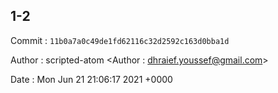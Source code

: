 ## 1-2 

 Commit : `11b0a7a0c49de1fd62116c32d2592c163d0bba1d`

 Author : scripted-atom <Author : dhraief.youssef@gmail.com> 

 Date 	: Mon Jun 21 21:06:17 2021 +0000 

